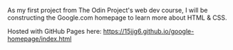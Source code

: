 As my first project from The Odin Project's web dev course, I will be constructing the Google.com homepage to learn more about HTML & CSS. 

Hosted with GitHub Pages here: 
https://15jjg6.github.io/google-homepage/index.html
